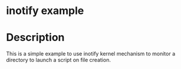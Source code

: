 inotify example
===============

# Description

This is a simple example to use inotify kernel mechanism to monitor a directory to launch a script on file creation.